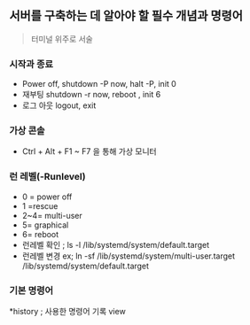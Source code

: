 ## 서버를 구축하는 데 알아야 할 필수 개념과 명령어

> 터미널 위주로 서술

### 시작과 종료

* Power off, shutdown -P now, halt -P, init 0
* 재부팅 shutdown -r now, reboot , init 6
* 로그 아웃 logout, exit

### 가상 콘솔

* Ctrl + Alt + F1 ~ F7 을 통해 가상 모니터 

### 런 레벨(-Runlevel)

* 0 = power off
* 1 =rescue
* 2~4= multi-user
* 5= graphical
* 6= reboot
* 런레벨 확인 ; ls -l /lib/systemd/system/default.target
* 런레벨 변경 ex; ln -sf /lib/systemd/system/multi-user.target /lib/systemd/system/default.target

### 기본 명령어

*history ; 사용한 명령어 기록 view





